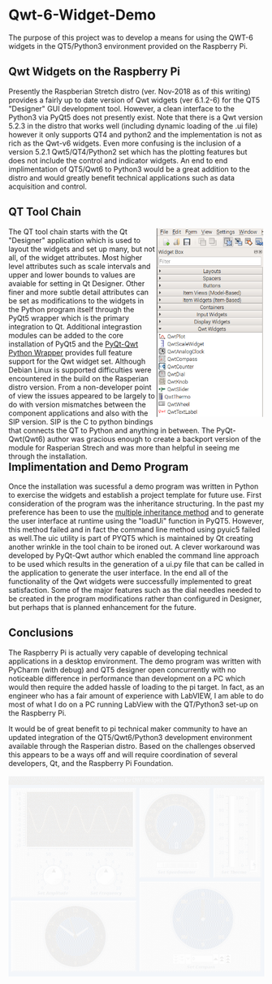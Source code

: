 # Qwt-6-Widget-Demo
The purpose of this project was to develop a means for using the QWT-6 widgets in the QT5/Python3 environment provided on the Raspberry Pi.
## Qwt Widgets on the Raspberry Pi
 Presently the Raspberian Stretch distro (ver. Nov-2018 as of this writing) provides a fairly up to date version of Qwt widgets (ver 6.1.2-6) for the QT5 "Designer" GUI development tool. However, a clean interface to the Python3 via PyQt5 does not presently exist. Note that there is a Qwt version 5.2.3 in the distro that works well (including dynamic loading of the .ui file) however it only supports QT4 and python2 and the implementation is not as rich as the Qwt-v6 widgets. Even more confusing is the inclusion of a version 5.2.1 Qwt5/QT4/Python2 set which has the plotting features but does not include the control and indicator widgets. An end to end implimentation of QT5/Qwt6 to Python3 would be a great addition to the distro and would greatly benefit technical applications such as data acquisition and control.
## QT Tool Chain
<div style="float: right">
<img src="IMG/designerwidgets.PNG" width="210" align="right" hspace="2" vspace="2
0" title="Qt5/Qwt6 Widget Palette">
The QT tool chain starts with the Qt "Designer" application which is used to layout the widgets and set up many, but not all, of the widget attributes. Most higher level attributes such as scale intervals and upper and lower bounds to values are avaiable for setting in Qt Designer. Other finer and more subtle detail attributes can be set as modifications to the widgets in the Python program itself through the PyQt5 wrapper which is the primary integration to Qt. Additional integrastion modules can be added to the core installation of PyQt5 and the <a href="https://github.com/GauiStori/PyQt-Qwt">PyQt-Qwt Python Wrapper</a> provides full feature support for the Qwt widget set. Although Debian Linux is supported difficulties were encountered in the build on the Rasperian distro version. From a non-developer point of view the issues appeared to be largely to do with version mismatches between the component applications and also with the SIP version. SIP is the C to python bindings that connects the QT to Python and anything in between. The PyQt-Qwt(Qwt6) author was gracious enough to create a backport version of the module for Rasperian Strech and was more than helpful in seeing me through the installation.
</div>

## Implimentation and Demo Program
Once the installation was sucessful a demo program was written in Python to exercise the widgets and establish a project template for future use. First consideration of the program was the inheritance structuring. In the past my preference has been to use the <a href="http://pyqt.sourceforge.net/Docs/PyQt5/designer.html">multiple inheritance method</a> and to generate the user interface at runtime using the "loadUi" function in PyQT5. However, this method failed and in fact the command line method using pyuic5 failed as well.The uic utility is part of PYQT5 which is maintained by Qt creating another wrinkle in the tool chain to be ironed out. A clever workaround was developed by PyQt-Qwt author which enabled the command line approach to be used which results in the generation of a ui.py file that can be called in the application to generate the user interface. In the end all of the functionality of the Qwt widgets were successfully implemented to great satisfaction. Some of the major features such as the dial needles needed to be created in the program modifications rather than configured in Designer, but perhaps that is planned enhancement for the future.
## Conclusions
The Raspberry Pi is actually very capable of developing technical applications in a desktop environment. The demo program was written with PyCharm (with debug) and QT5 designer open concurrently with no noticeable difference in performance than development on a PC which would then require the added hassle of loading to the pi  target. In fact, as an engineer who has a fair amount of experience with LabVIEW, I am able to do most of what I do on a PC running LabView with the QT/Python3 set-up on the Raspberry Pi.

It would be of great benefit to pi technical maker community to have an updated integration of the QT5/Qwt6/Python3 development environment available through the Rasperian distro. Based on the challenges observed this appears to be a ways off and will require coordination of several developers, Qt, and the Raspberry Pi Foundation. 
 <br><br>
![Demo](IMG/qwtdemo.gif)
